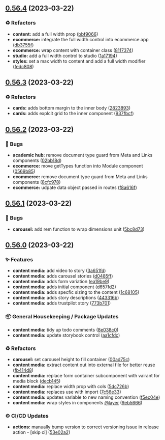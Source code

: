 ## [0.56.4](https://github.com/Open-Study-College/osc/compare/v0.56.3...v0.56.4) (2023-03-22)


### ♻️ Refactors

* **content:** add a full width prop ([bbf9066](https://github.com/Open-Study-College/osc/commit/bbf9066c5c7c3d40bc391f3e24315626fec2f3fa))
* **ecommerce:** integrate the full width control into ecommerce app ([db3755f](https://github.com/Open-Study-College/osc/commit/db3755f2a290dedb58e3d0c2fdd16dafe0f0bbc2))
* **ecommerce:** wrap content with container class ([8117374](https://github.com/Open-Study-College/osc/commit/8117374e150b7c0f6147c8760a903fe894ae910b))
* **studio:** add a full width control to studio ([1a17194](https://github.com/Open-Study-College/osc/commit/1a17194001c76b6527ec2a14df96e7f9924478ff))
* **styles:** set a max width to content and add a full width modifier ([fedc808](https://github.com/Open-Study-College/osc/commit/fedc808c3e1c97022969503a52ee46ef81bf8474))

## [0.56.3](https://github.com/Open-Study-College/osc/compare/v0.56.2...v0.56.3) (2023-03-22)


### ♻️ Refactors

* **cards:** adds bottom margin to the inner body ([2823893](https://github.com/Open-Study-College/osc/commit/28238932098e35d36558ca32016fd30a0335029a))
* **cards:** adds explcit grid to the inner component ([937fbcf](https://github.com/Open-Study-College/osc/commit/937fbcf00d69576535f4d45958bbe8e1bf67e61d))

## [0.56.2](https://github.com/Open-Study-College/osc/compare/v0.56.1...v0.56.2) (2023-03-22)


### 🐛 Bugs

* **academic hub:** remove document type guard from Meta and Links components ([02bb18d](https://github.com/Open-Study-College/osc/commit/02bb18d1bc061498e42374b1038a4ee4e1b79cb6))
* **ecommerce:** move getTypes function into Module component ([0569b85](https://github.com/Open-Study-College/osc/commit/0569b856a6d9876b9fd25405c364562e824e1973))
* **ecommerce:** remove document type guard from Meta and Links components ([8cfc978](https://github.com/Open-Study-College/osc/commit/8cfc978b35b83121a20a00471de9d1087111c9e2))
* **ecommerce:** udpate data object passed in routes ([f8a616f](https://github.com/Open-Study-College/osc/commit/f8a616ff6e22f9628005c228aee6593e1ed5168f))

## [0.56.1](https://github.com/Open-Study-College/osc/compare/v0.56.0...v0.56.1) (2023-03-22)


### 🐛 Bugs

* **carousel:** add rem function to wrap dimensions unit ([5bc8d73](https://github.com/Open-Study-College/osc/commit/5bc8d73e89b15c644d7109bcf794c9b00bdfbb16))

## [0.56.0](https://github.com/Open-Study-College/osc/compare/v0.55.0...v0.56.0) (2023-03-22)


### ✨ Features

* **content media:** add video to story ([3a651fd](https://github.com/Open-Study-College/osc/commit/3a651fd7f1755ad2a48512330705f58d41117ef2))
* **content media:** adds carousel stories ([d0485ff](https://github.com/Open-Study-College/osc/commit/d0485ff33b2d0533b26cc561f017fb6ba62d04e9))
* **content media:** adds form variation ([ea19be9](https://github.com/Open-Study-College/osc/commit/ea19be9ab99a5a41f6e47c20043397a79ccf6b7a))
* **content media:** adds initial component ([d657fd2](https://github.com/Open-Study-College/osc/commit/d657fd2c60f92f821b63e1e0bd2165008b24dcbf))
* **content media:** adds specfic sizing to the content ([1c68105](https://github.com/Open-Study-College/osc/commit/1c68105ea60e4840c43cf77ac8055b36f94e97a6))
* **content media:** adds story descriptions ([443316b](https://github.com/Open-Study-College/osc/commit/443316bcb1f0475a8237ddd75c8613c1cbc6b65a))
* **content media:** adds trustpilot story ([773b701](https://github.com/Open-Study-College/osc/commit/773b701137063ab7df45fa754aa957a27973d993))


### 📦 General Housekeeping / Package Updates

* **content media:** tidy up todo comments ([8e038c0](https://github.com/Open-Study-College/osc/commit/8e038c02a0461b8f3ede29378f04141ccc6c63f7))
* **content media:** update storybook control ([aa1cfdc](https://github.com/Open-Study-College/osc/commit/aa1cfdc0ced8bfb57bc5c060a93e22b73a2b10dd))


### ♻️ Refactors

* **carousel:** set carousel height to fill container ([00ad75c](https://github.com/Open-Study-College/osc/commit/00ad75c0307ac44068d65d53a44650f3fff38b39))
* **content media:** extract content out into external file for better reuse ([fb414d8](https://github.com/Open-Study-College/osc/commit/fb414d82f0f16b23e650c30423603b305298083e))
* **content media:** replace form container subcomponent with vairant for media block ([decb145](https://github.com/Open-Study-College/osc/commit/decb1452f0463617c15c4c5d7d72c9f762f3731a))
* **content media:** replace width prop with cols ([5dc726b](https://github.com/Open-Study-College/osc/commit/5dc726bc0187937a70b8acdbba3f0634b3fb6665))
* **content media:** replaces use with import ([7c56e33](https://github.com/Open-Study-College/osc/commit/7c56e33fc0739c170cd287949a8ec6b15eb2bf2b))
* **content media:** updates variable to new naming convention ([f5ec04e](https://github.com/Open-Study-College/osc/commit/f5ec04eceee05ad823ba8043136c85a00d7096d0))
* **content media:** wrap styles in components [@layer](https://github.com/layer) ([9eb5666](https://github.com/Open-Study-College/osc/commit/9eb5666028a651d7d08c4ef3a1c7b22e0464d2f3))


### ⚙️ CI/CD Updates

* **actions:** manually bump version to correct versioning issue in release action - [skip ci] ([53e02a2](https://github.com/Open-Study-College/osc/commit/53e02a2722fb7034ff98d7edbacbf38e07927a94))


